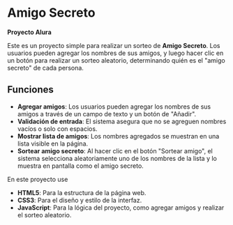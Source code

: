 # Amigo Secreto

**Proyecto Alura**

Este es un proyecto simple para realizar un sorteo de **Amigo Secreto**. Los usuarios pueden agregar los nombres de sus amigos, y luego hacer clic en un botón para realizar un sorteo aleatorio, determinando quién es el "amigo secreto" de cada persona.

## Funciones

- **Agregar amigos**: Los usuarios pueden agregar los nombres de sus amigos a través de un campo de texto y un botón de "Añadir".
- **Validación de entrada**: El sistema asegura que no se agreguen nombres vacíos o solo con espacios.
- **Mostrar lista de amigos**: Los nombres agregados se muestran en una lista visible en la página.
- **Sortear amigo secreto**: Al hacer clic en el botón "Sortear amigo", el sistema selecciona aleatoriamente uno de los nombres de la lista y lo muestra en pantalla como el amigo secreto.

En este proyecto use

- **HTML5**: Para la estructura de la página web.
- **CSS3**: Para el diseño y estilo de la interfaz.
- **JavaScript**: Para la lógica del proyecto, como agregar amigos y realizar el sorteo aleatorio.
